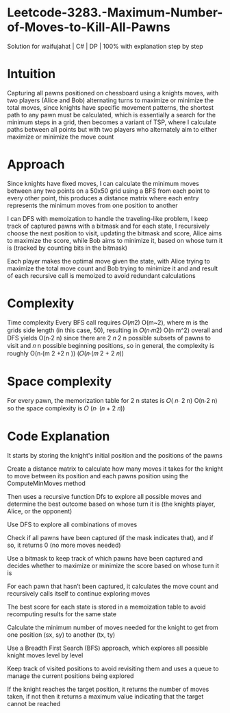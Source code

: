 # Leetcode-3283.-Maximum-Number-of-Moves-to-Kill-All-Pawns
Solution for waifujahat | C# | DP | 100% with explanation step by step

# Intuition
Capturing all pawns positioned on chessboard using a knights moves, with two players (Alice and Bob) alternating turns to maximize or minimize the total moves, since knights have specific movement patterns, the shortest path to any pawn must be calculated, which is essentially a search for the minimum steps in a grid, then becomes a variant of TSP, where I calculate paths between all points but with two players who alternately aim to either maximize or minimize the move count

# Approach

Since knights have fixed moves, I can calculate the minimum moves between any two points on a 50x50 grid using a BFS from each point to every other point, this produces a distance matrix where each entry represents the minimum moves from one position to another

I can DFS with memoization to handle the traveling-like problem, I keep track of captured pawns with a bitmask and for each state, I recursively choose the next position to visit, updating the bitmask and score, Alice aims to maximize the score, while Bob aims to minimize it, based on whose turn it is (tracked by counting bits in the bitmask)

Each player makes the optimal move given the state, with Alice trying to maximize the total move count and Bob trying to minimize it and and result of each recursive call is memoized to avoid redundant calculations

# Complexity
Time complexity
Every BFS call requires 𝑂(𝑚2) O(m~2), where m is the grids side length (in this case, 50), resulting in 𝑂(𝑛⋅𝑚2) O(n⋅m^2) overall and DFS yields O(n⋅2 n) since there are 2 𝑛 2 n possible subsets of pawns to visit and 𝑛 n possible beginning positions, so in general, the complexity is roughly O(n⋅(m 2 +2 n )) (𝑂(𝑛⋅(𝑚 2 + 2 𝑛))

# Space complexity
For every pawn, the memorization table for 2 n states is 𝑂( 𝑛⋅ 2 n) O(n⋅2 n) so the space complexity is 𝑂 (𝑛⋅ (𝑛 + 2 𝑛))

# Code Explanation

It starts by storing the knight's initial position and the positions of the pawns

Create a distance matrix to calculate how many moves it takes for the knight to move between its position and each pawns position using the ComputeMinMoves method

Then uses a recursive function Dfs to explore all possible moves and determine the best outcome based on whose turn it is (the knights player, Alice, or the opponent)

Use DFS to explore all combinations of moves

Check if all pawns have been captured (if the mask indicates that), and if so, it returns 0 (no more moves needed)

Use a bitmask to keep track of which pawns have been captured and decides whether to maximize or minimize the score based on whose turn it is

For each pawn that hasn’t been captured, it calculates the move count and recursively calls itself to continue exploring moves

The best score for each state is stored in a memoization table to avoid recomputing results for the same state

Calculate the minimum number of moves needed for the knight to get from one position (sx, sy) to another (tx, ty)

Use a Breadth First Search (BFS) approach, which explores all possible knight moves level by level

Keep track of visited positions to avoid revisiting them and uses a queue to manage the current positions being explored

If the knight reaches the target position, it returns the number of moves taken, if not then it returns a maximum value indicating that the target cannot be reached
